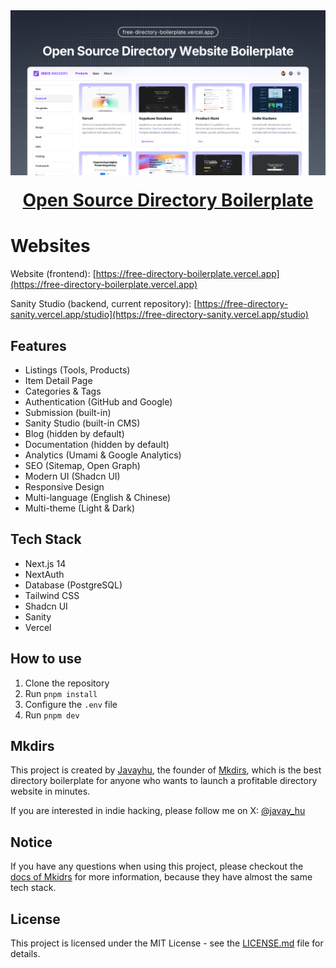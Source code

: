 <a href="https://free-directory-boilerplate.vercel.app">
  <img alt="Free Directory Boilerplate" src="images/og.png">
  <h1 align="center" style="margin-top: 20px;">Open Source Directory Boilerplate</h1>
</a>

# Websites

Website (frontend): [https://free-directory-boilerplate.vercel.app](https://free-directory-boilerplate.vercel.app)

Sanity Studio (backend, current repository): [https://free-directory-sanity.vercel.app/studio](https://free-directory-sanity.vercel.app/studio)

## Features

- Listings (Tools, Products)
- Item Detail Page
- Categories & Tags
- Authentication (GitHub and Google)
- Submission (built-in)
- Sanity Studio (built-in CMS)
- Blog (hidden by default)
- Documentation (hidden by default)
- Analytics (Umami & Google Analytics)
- SEO (Sitemap, Open Graph)
- Modern UI (Shadcn UI)
- Responsive Design
- Multi-language (English & Chinese)
- Multi-theme (Light & Dark)


## Tech Stack

- Next.js 14
- NextAuth
- Database (PostgreSQL)
- Tailwind CSS
- Shadcn UI
- Sanity
- Vercel

## How to use

1. Clone the repository
2. Run `pnpm install`
3. Configure the `.env` file
4. Run `pnpm dev`

## Mkdirs

This project is created by [Javayhu](https://x.com/javay_hu), the founder of [Mkdirs](https://mkdirs.com), which is the best directory boilerplate for anyone who wants to launch a profitable directory website in minutes.

If you are interested in indie hacking, please follow me on X: [@javay_hu](https://x.com/javay_hu)

## Notice

If you have any questions when using this project, please checkout the [docs of Mkidrs](https://docs.mkdirs.com) for more information, because they have almost the same tech stack.

## License

This project is licensed under the MIT License - see the [LICENSE.md](LICENSE.md) file for details.
